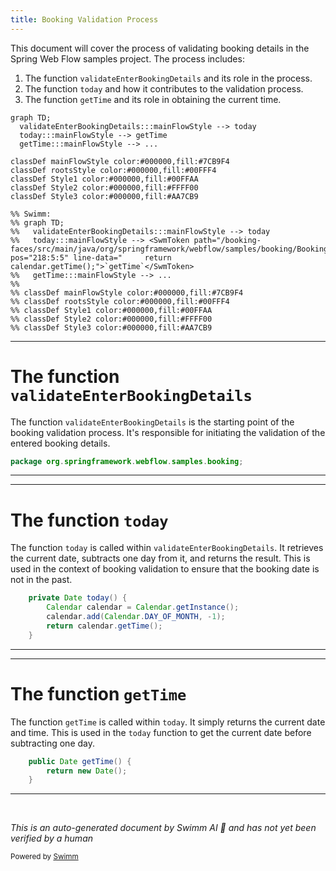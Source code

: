 ```yaml
---
title: Booking Validation Process
---
```

This document will cover the process of validating booking details in the Spring Web Flow samples project. The process includes:

1. The function <SwmToken path="/booking-faces/src/main/java/org/springframework/webflow/samples/booking/Booking.java" pos="204:5:5" line-data="	public void validateEnterBookingDetails(ValidationContext context) {">`validateEnterBookingDetails`</SwmToken> and its role in the process.
2. The function <SwmToken path="/booking-faces/src/main/java/org/springframework/webflow/samples/booking/Booking.java" pos="215:5:5" line-data="	private Date today() {">`today`</SwmToken> and how it contributes to the validation process.
3. The function <SwmToken path="/booking-faces/src/main/java/org/springframework/webflow/samples/booking/Booking.java" pos="218:5:5" line-data="		return calendar.getTime();">`getTime`</SwmToken> and its role in obtaining the current time.

```mermaid
graph TD;
  validateEnterBookingDetails:::mainFlowStyle --> today
  today:::mainFlowStyle --> getTime
  getTime:::mainFlowStyle --> ...

classDef mainFlowStyle color:#000000,fill:#7CB9F4
classDef rootsStyle color:#000000,fill:#00FFF4
classDef Style1 color:#000000,fill:#00FFAA
classDef Style2 color:#000000,fill:#FFFF00
classDef Style3 color:#000000,fill:#AA7CB9

%% Swimm:
%% graph TD;
%%   validateEnterBookingDetails:::mainFlowStyle --> today
%%   today:::mainFlowStyle --> <SwmToken path="/booking-faces/src/main/java/org/springframework/webflow/samples/booking/Booking.java" pos="218:5:5" line-data="		return calendar.getTime();">`getTime`</SwmToken>
%%   getTime:::mainFlowStyle --> ...
%% 
%% classDef mainFlowStyle color:#000000,fill:#7CB9F4
%% classDef rootsStyle color:#000000,fill:#00FFF4
%% classDef Style1 color:#000000,fill:#00FFAA
%% classDef Style2 color:#000000,fill:#FFFF00
%% classDef Style3 color:#000000,fill:#AA7CB9
```

<SwmSnippet path="/booking-faces/src/main/java/org/springframework/webflow/samples/booking/Booking.java" line="1">

---

# The function <SwmToken path="/booking-faces/src/main/java/org/springframework/webflow/samples/booking/Booking.java" pos="204:5:5" line-data="	public void validateEnterBookingDetails(ValidationContext context) {">`validateEnterBookingDetails`</SwmToken>

The function <SwmToken path="/booking-faces/src/main/java/org/springframework/webflow/samples/booking/Booking.java" pos="204:5:5" line-data="	public void validateEnterBookingDetails(ValidationContext context) {">`validateEnterBookingDetails`</SwmToken> is the starting point of the booking validation process. It's responsible for initiating the validation of the entered booking details.

```java
package org.springframework.webflow.samples.booking;
```

---

</SwmSnippet>

<SwmSnippet path="/booking-faces/src/main/java/org/springframework/webflow/samples/booking/Booking.java" line="215">

---

# The function <SwmToken path="/booking-faces/src/main/java/org/springframework/webflow/samples/booking/Booking.java" pos="215:5:5" line-data="	private Date today() {">`today`</SwmToken>

The function <SwmToken path="/booking-faces/src/main/java/org/springframework/webflow/samples/booking/Booking.java" pos="215:5:5" line-data="	private Date today() {">`today`</SwmToken> is called within <SwmToken path="/booking-faces/src/main/java/org/springframework/webflow/samples/booking/Booking.java" pos="204:5:5" line-data="	public void validateEnterBookingDetails(ValidationContext context) {">`validateEnterBookingDetails`</SwmToken>. It retrieves the current date, subtracts one day from it, and returns the result. This is used in the context of booking validation to ensure that the booking date is not in the past.

```java
	private Date today() {
		Calendar calendar = Calendar.getInstance();
		calendar.add(Calendar.DAY_OF_MONTH, -1);
		return calendar.getTime();
	}
```

---

</SwmSnippet>

<SwmSnippet path="/primefaces-showcase/src/main/java/org/springframework/samples/webflow/poller/CurrentTimeBean.java" line="10">

---

# The function <SwmToken path="/primefaces-showcase/src/main/java/org/springframework/samples/webflow/poller/CurrentTimeBean.java" pos="10:5:5" line-data="	public Date getTime() {">`getTime`</SwmToken>

The function <SwmToken path="/primefaces-showcase/src/main/java/org/springframework/samples/webflow/poller/CurrentTimeBean.java" pos="10:5:5" line-data="	public Date getTime() {">`getTime`</SwmToken> is called within <SwmToken path="/booking-faces/src/main/java/org/springframework/webflow/samples/booking/Booking.java" pos="215:5:5" line-data="	private Date today() {">`today`</SwmToken>. It simply returns the current date and time. This is used in the <SwmToken path="/booking-faces/src/main/java/org/springframework/webflow/samples/booking/Booking.java" pos="215:5:5" line-data="	private Date today() {">`today`</SwmToken> function to get the current date before subtracting one day.

```java
	public Date getTime() {
		return new Date();
	}
```

---

</SwmSnippet>

&nbsp;

*This is an auto-generated document by Swimm AI 🌊 and has not yet been verified by a human*

<SwmMeta version="3.0.0" repo-id="Z2l0aHViJTNBJTNBc3ByaW5nLXdlYmZsb3ctc2FtcGxlcyUzQSUzQWdpbGFkbmF2b3Q=" repo-name="spring-webflow-samples"><sup>Powered by [Swimm](https://app.swimm.io/)</sup></SwmMeta>

